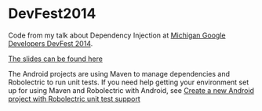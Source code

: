 DevFest2014
===========

Code from my talk about Dependency Injection at [Michigan Google Developers DevFest 2014](http://michigandevfest.wix.com/devfest2014).

[The slides can be found here](http://bit.ly/androidDI)

The Android projects are using Maven to manage dependencies and Robolectric to run unit tests. If you need help getting your environment set up for using Maven and Robolectric with Android, see [Create a new Android project with Robolectric unit test support](https://github.com/bkiers/notes/wiki/Create-a-new-Android-project-with-Robolectric-unit-test-support)

  
